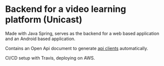 # Backend for a video learning platform (Unicast)
Made with Java Spring, serves as the backend for a web based application and an Android based application.

Contains an Open Api document to generate [api clients](https://github.com/unizar-30226-2019-03/proyecto_software_cliente_api) automatically.

CI/CD setup with Travis, deploying on AWS.
